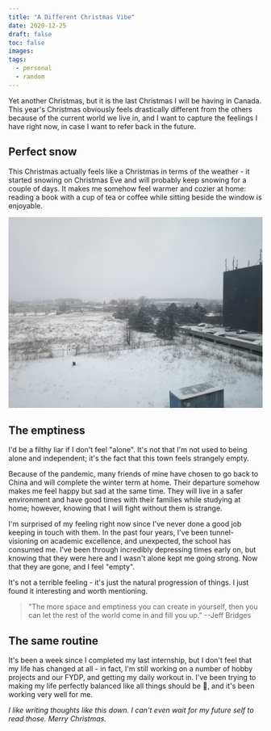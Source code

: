 ```yaml
---
title: "A Different Christmas Vibe"
date: 2020-12-25
draft: false
toc: false
images:
tags:
  - personal
  - random
---
```


Yet another Christmas, but it is the last Christmas I will be having in Canada. This year's Christmas obviously feels drastically different from the others because of the current world we live in, and I want to capture the feelings I have right now, in case I want to refer back in the future.

## Perfect snow

This Christmas actually feels like a Christmas in terms of the weather - it started snowing on Christmas Eve and will probably keep snowing for a couple of days. It makes me somehow feel warmer and cozier at home: reading a book with a cup of tea or coffee while sitting beside the window is enjoyable.

![Snow from my window](/img/snow-from-window.jpg)

## The emptiness

I'd be a filthy liar if I don't feel "alone". It's not that I'm not used to being alone and independent; it's the fact that this town feels strangely empty.

Because of the pandemic, many friends of mine have chosen to go back to China and will complete the winter term at home. Their departure somehow makes me feel happy but sad at the same time. They will live in a safer environment and have good times with their families while studying at home; however, knowing that I will fight without them is strange.

I'm surprised of my feeling right now since I've never done a good job keeping in touch with them. In the past four years, I've been tunnel-visioning on academic excellence, and unexpected, the school has consumed me. I've been through incredibly depressing times early on, but knowing that they were here and I wasn't alone kept me going strong. Now that they are gone, and I feel "empty".

It's not a terrible feeling - it's just the natural progression of things. I just found it interesting and worth mentioning.

> "The more space and emptiness you can create in yourself, then you can let the rest of the world come in and fill you up." --Jeff Bridges

## The same routine

It's been a week since I completed my last internship, but I don't feel that my life has changed at all - in fact, I'm still working on a number of hobby projects and our FYDP, and getting my daily workout in. I've been trying to making my life perfectly balanced like all things should be :slightly_smiling_face:, and it's been working very well for me.

_I like writing thoughts like this down. I can't even wait for my future self to read those. Merry Christmas._
